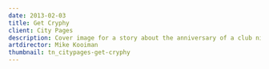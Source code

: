 ```yaml
---
date: 2013-02-03
title: Get Cryphy
client: City Pages
description: Cover image for a story about the anniversary of a club night in Minneapolis.
artdirector: Mike Kooiman
thumbnail: tn_citypages-get-cryphy
---
```


<img srcset="/img/citypages-get-cryphy-1x.png 1x, /img/citypages-get-cryphy-2x.png 2x">
<img srcset="/img/citypages-get-cryphy-situ-1x.png 1x, /img/citypages-get-cryphy-situ-2x.png 2x">
